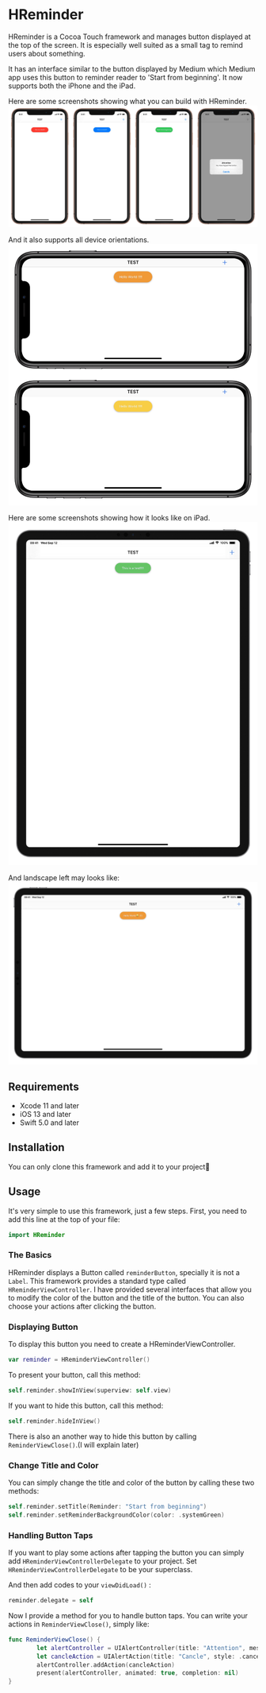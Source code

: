 # HReminder
HReminder is a Cocoa Touch framework and manages button displayed at the top of the screen. It is especially well suited as a small tag to remind users about something.

It has an interface similar to the button displayed by Medium which Medium app uses this button to reminder reader to 'Start from beginning'. It now supports both the iPhone and the iPad.

Here are some screenshots showing what you can build with HReminder.
![example photo 1](https://github.com/HuangRunHua/HReminder/blob/master/IMG_C6F2E1A6B76F-1.jpeg)

And it also supports all device orientations.
![example photo 2](https://github.com/HuangRunHua/HReminder/blob/master/PICSEW_F475.JPEG)

Here are some screenshots showing how it looks like on iPad.
![example photo 3](https://github.com/HuangRunHua/HReminder/blob/master/PICSEW_F41A.JPEG)

And landscape left may looks like:
![example photo 4](https://github.com/HuangRunHua/HReminder/blob/master/PICSEW_05A5.JPEG)

## Requirements
- Xcode 11 and later
- iOS 13 and later
- Swift 5.0 and later

## Installation
You can only clone this framework and add it to your project🤪

## Usage
It's very simple to use this framework, just a few steps. First, you need to add this line at the top of your file:
```swift
import HReminder
```

### The Basics
HReminder displays a Button called `reminderButton`, specially it is not a `Label`. This framework provides a standard type called `HReminderViewController`. I have provided several interfaces that allow you to modify the color of the button and the title of the button. You can also choose your actions after clicking the button.

### Displaying Button
To display this button you need to create a HReminderViewController.
```swift
var reminder = HReminderViewController()
```
To present your button, call this method:
```swift
self.reminder.showInView(superview: self.view)
```
If you want to hide this button, call this method:
``` swift
self.reminder.hideInView()
```
There is also an another way to hide this button by calling `ReminderViewClose()`.(I will explain later)

### Change Title and Color
You can simply change the title and color of the button by calling these two methods:
```swift
self.reminder.setTitle(Reminder: "Start from beginning")
self.reminder.setReminderBackgroundColor(color: .systemGreen)
```

### Handling Button Taps
If you want to play some actions after tapping the button you can simply add `HReminderViewControllerDelegate` to your project. Set `HReminderViewControllerDelegate` to be your superclass. 

And then add codes to your `viewDidLoad()` :
```swift
reminder.delegate = self
```

Now I provide a method for you to handle button taps. You can write your actions in `ReminderViewClose()`, simply like:
```swift
func ReminderViewClose() {
        let alertController = UIAlertController(title: "Attention", message: "You have tapped the button", preferredStyle: .alert)
        let cancleAction = UIAlertAction(title: "Cancle", style: .cancel, handler: nil)
        alertController.addAction(cancleAction)
        present(alertController, animated: true, completion: nil)
}
```








